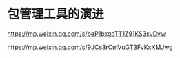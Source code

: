 # 包管理工具的演进

https://mp.weixin.qq.com/s/beP1bxgbTT1Z91KS3svDvw

https://mp.weixin.qq.com/s/9JCs3rCmVuGT3FvKxXMJwg



